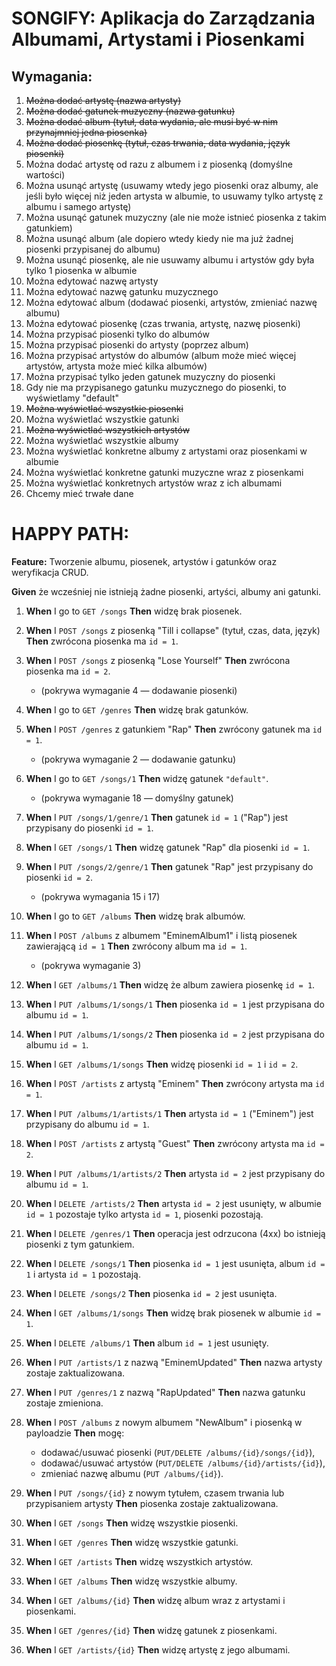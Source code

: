 # SONGIFY: Aplikacja do Zarządzania Albumami, Artystami i Piosenkami

## Wymagania:

1. ~~Można dodać artystę (nazwa artysty)~~
2. ~~Można dodać gatunek muzyczny (nazwa gatunku)~~
3. ~~Można dodać album (tytuł, data wydania, ale musi być w nim przynajmniej jedna piosenka)~~
4. ~~Można dodać piosenkę (tytuł, czas trwania, data wydania, język piosenki)~~
5. Można dodać artystę od razu z albumem i z piosenką (domyślne wartości)
6. Można usunąć artystę (usuwamy wtedy jego piosenki oraz albumy, ale jeśli było więcej niż jeden artysta w albumie, to usuwamy tylko artystę z albumu i samego artystę)
7. Można usunąć gatunek muzyczny (ale nie może istnieć piosenka z takim gatunkiem)
8. Można usunąć album (ale dopiero wtedy kiedy nie ma już żadnej piosenki przypisanej do albumu)
9. Można usunąć piosenkę, ale nie usuwamy albumu i artystów gdy była tylko 1 piosenka w albumie
10. Można edytować nazwę artysty
11. Można edytować nazwę gatunku muzycznego
12. Można edytować album (dodawać piosenki, artystów, zmieniać nazwę albumu)
13. Można edytować piosenkę (czas trwania, artystę, nazwę piosenki)
14. Można przypisać piosenki tylko do albumów
15. Można przypisać piosenki do artysty (poprzez album)
16. Można przypisać artystów do albumów (album może mieć więcej artystów, artysta może mieć kilka albumów)
17. Można przypisać tylko jeden gatunek muzyczny do piosenki
18. Gdy nie ma przypisanego gatunku muzycznego do piosenki, to wyświetlamy "default"
19. ~~Można wyświetlać wszystkie piosenki~~
20. Można wyświetlać wszystkie gatunki
21. ~~Można wyświetlać wszystkich artystów~~
22. Można wyświetlać wszystkie albumy
23. Można wyświetlać konkretne albumy z artystami oraz piosenkami w albumie
24. Można wyświetlać konkretne gatunki muzyczne wraz z piosenkami
25. Można wyświetlać konkretnych artystów wraz z ich albumami
26. Chcemy mieć trwałe dane


# HAPPY PATH:

**Feature:** Tworzenie albumu, piosenek, artystów i gatunków oraz weryfikacja CRUD.

**Given** że wcześniej nie istnieją żadne piosenki, artyści, albumy ani gatunki.

1. **When** I go to `GET /songs` **Then** widzę brak piosenek.
2. **When** I `POST /songs` z piosenką "Till i collapse" (tytuł, czas, data, język) **Then** zwrócona piosenka ma `id = 1`.
3. **When** I `POST /songs` z piosenką "Lose Yourself" **Then** zwrócona piosenka ma `id = 2`.
    - (pokrywa wymaganie 4 — dodawanie piosenki)

4. **When** I go to `GET /genres` **Then** widzę brak gatunków.
5. **When** I `POST /genres` z gatunkiem "Rap" **Then** zwrócony gatunek ma `id = 1`.
    - (pokrywa wymaganie 2 — dodawanie gatunku)

6. **When** I go to `GET /songs/1` **Then** widzę gatunek `"default"`.
    - (pokrywa wymaganie 18 — domyślny gatunek)

7. **When** I `PUT /songs/1/genre/1` **Then** gatunek `id = 1` ("Rap") jest przypisany do piosenki `id = 1`.
8. **When** I `GET /songs/1` **Then** widzę gatunek "Rap" dla piosenki `id = 1`.
9. **When** I `PUT /songs/2/genre/1` **Then** gatunek "Rap" jest przypisany do piosenki `id = 2`.
    - (pokrywa wymagania 15 i 17)

10. **When** I go to `GET /albums` **Then** widzę brak albumów.
11. **When** I `POST /albums` z albumem "EminemAlbum1" i listą piosenek zawierającą `id = 1` **Then** zwrócony album ma `id = 1`.
    - (pokrywa wymaganie 3)

12. **When** I `GET /albums/1` **Then** widzę że album zawiera piosenkę `id = 1`.
13. **When** I `PUT /albums/1/songs/1` **Then** piosenka `id = 1` jest przypisana do albumu `id = 1`.
14. **When** I `PUT /albums/1/songs/2` **Then** piosenka `id = 2` jest przypisana do albumu `id = 1`.
15. **When** I `GET /albums/1/songs` **Then** widzę piosenki `id = 1` i `id = 2`.

16. **When** I `POST /artists` z artystą "Eminem" **Then** zwrócony artysta ma `id = 1`.
17. **When** I `PUT /albums/1/artists/1` **Then** artysta `id = 1` ("Eminem") jest przypisany do albumu `id = 1`.

18. **When** I `POST /artists` z artystą "Guest" **Then** zwrócony artysta ma `id = 2`.
19. **When** I `PUT /albums/1/artists/2` **Then** artysta `id = 2` jest przypisany do albumu `id = 1`.

20. **When** I `DELETE /artists/2` **Then** artysta `id = 2` jest usunięty, w albumie `id = 1` pozostaje tylko artysta `id = 1`, piosenki pozostają.

21. **When** I `DELETE /genres/1` **Then** operacja jest odrzucona (4xx) bo istnieją piosenki z tym gatunkiem.

22. **When** I `DELETE /songs/1` **Then** piosenka `id = 1` jest usunięta, album `id = 1` i artysta `id = 1` pozostają.
23. **When** I `DELETE /songs/2` **Then** piosenka `id = 2` jest usunięta.
24. **When** I `GET /albums/1/songs` **Then** widzę brak piosenek w albumie `id = 1`.
25. **When** I `DELETE /albums/1` **Then** album `id = 1` jest usunięty.

26. **When** I `PUT /artists/1` z nazwą "EminemUpdated" **Then** nazwa artysty zostaje zaktualizowana.
27. **When** I `PUT /genres/1` z nazwą "RapUpdated" **Then** nazwa gatunku zostaje zmieniona.

28. **When** I `POST /albums` z nowym albumem "NewAlbum" i piosenką w payloadzie **Then** mogę:
    - dodawać/usuwać piosenki (`PUT/DELETE /albums/{id}/songs/{id}`),
    - dodawać/usuwać artystów (`PUT/DELETE /albums/{id}/artists/{id}`),
    - zmieniać nazwę albumu (`PUT /albums/{id}`).

29. **When** I `PUT /songs/{id}` z nowym tytułem, czasem trwania lub przypisaniem artysty **Then** piosenka zostaje zaktualizowana.

30. **When** I `GET /songs` **Then** widzę wszystkie piosenki.
31. **When** I `GET /genres` **Then** widzę wszystkie gatunki.
32. **When** I `GET /artists` **Then** widzę wszystkich artystów.
33. **When** I `GET /albums` **Then** widzę wszystkie albumy.
34. **When** I `GET /albums/{id}` **Then** widzę album wraz z artystami i piosenkami.
35. **When** I `GET /genres/{id}` **Then** widzę gatunek z piosenkami.
36. **When** I `GET /artists/{id}` **Then** widzę artystę z jego albumami.
